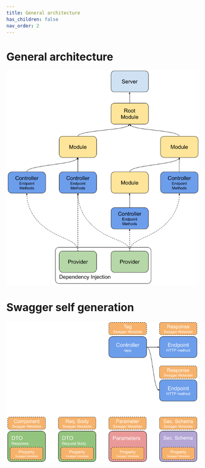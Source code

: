 ```yaml
---
title: General architecture
has_children: false
nav_order: 2
---
```


# General architecture
![General architecture](images/arch.png)

# Swagger self generation
![Swagger architecture](images/swagger-arch.png)
